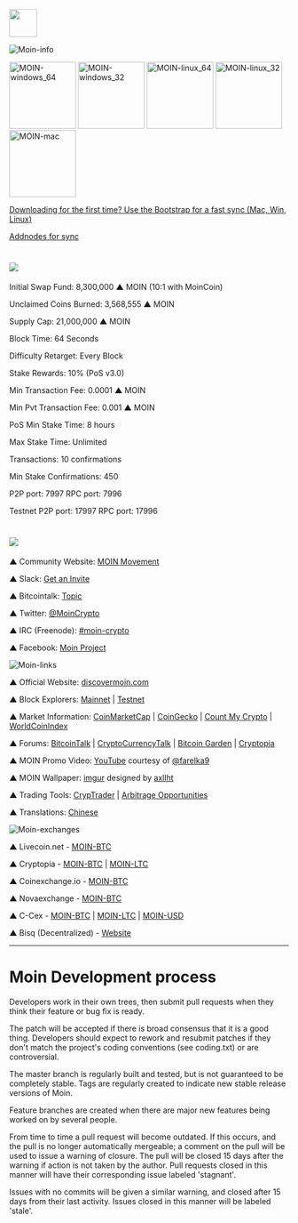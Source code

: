 <img height="50px;" src="https://discovermoin.com/images/logo_sml_blk_txt.png">

![Moin-info](https://i.imgur.com/tAcnr9w.jpg)

<a href="https://github.com/MOIN/moin/releases/latest"><img height="120px" alt="MOIN-windows_64" src="https://i.imgur.com/7MtpCQu.png"></a>
<a href="https://github.com/MOIN/moin/releases/latest"><img height="120px" alt="MOIN-windows_32" src="https://i.imgur.com/HGpTxEQ.png"></a>
<a href="https://github.com/MOIN/moin/releases/latest"><img height="120px" alt="MOIN-linux_64" src="https://i.imgur.com/gBDGTA8.png"></a>
<a href="https://github.com/MOIN/moin/releases/latest"><img height="120px" alt="MOIN-linux_32" src="https://i.imgur.com/ttTzwzH.png"></a>
<a href="https://discovermoin.com/moin-1.2.0.0-osx.dmg"><img height="120px" alt="MOIN-mac" src="https://i.imgur.com/2FM3NIZ.png"></a>

 [Downloading for the first time? Use the Bootstrap for a fast sync (Mac, Win, Linux)](https://github.com/MOIN/MOIN-Bootstrap)

[Addnodes for sync](https://discovermoin.com/nodes.txt)


# <img src="https://i.imgur.com/bN0DFFP.png">

Initial Swap Fund: 8,300,000 ▲ MOIN (10:1 with MoinCoin)

Unclaimed Coins Burned: 3,568,555 ▲ MOIN

Supply Cap: 21,000,000 ▲ MOIN

Block Time: 64 Seconds

Difficulty Retarget: Every Block

Stake Rewards: 10% (PoS v3.0)

Min Transaction Fee: 0.0001 ▲ MOIN

Min Pvt Transaction Fee: 0.001 ▲ MOIN

PoS Min Stake Time: 8 hours

Max Stake Time: Unlimited

Transactions: 10 confirmations

Min Stake Confirmations: 450

P2P port: 7997 RPC port: 7996

Testnet P2P port: 17997 RPC port: 17996

# <img src="http://i.imgur.com/0XW4uuk.png">

▲ Community Website: [MOIN Movement](http://www.moinmovement.org/)

▲ Slack: [Get an Invite](https://discovermoin.herokuapp.com/)

▲ Bitcointalk: [Topic](https://bitcointalk.org/index.php?topic=1237881.0)

▲ Twitter: [@MoinCrypto](https://twitter.com/MoinCrypto)

▲ IRC (Freenode): [#moin-crypto](http://www.moinmovement.org/chatroom.html)

▲ Facebook: [Moin Project](https://www.facebook.com/moinproject/)


![Moin-links](http://i.imgur.com/X43vOaJ.png)

 ▲ Official Website: [discovermoin.com](http://discovermoin.com)


▲ Block Explorers: [Mainnet](http://explorer.discovermoin.com/)  |  [Testnet](http://testnet.discovermoin.com/)


▲ Market Information: [CoinMarketCap](http://coinmarketcap.com/currencies/moin/)  |  [CoinGecko](https://www.coingecko.com/en/coins/moin)  |  [Count My Crypto](http://www.countmycrypto.com/)  |  [WorldCoinIndex](http://www.worldcoinindex.com/coin/moin)


▲ Forums: [BitcoinTalk](bitcointalk.org/index.php?topic=1237881.0) | [CryptoCurrencyTalk](https://cryptocurrencytalk.com/topic/42679-%F0%9F%94%84%F0%9F%94%84%F0%9F%94%84-%E2%80%95%E2%80%95%E2%80%95%E2%80%95%E2%80%95%E2%80%95%E2%80%95%E2%80%95%E2%80%95-%E2%96%B2-moin-%E2%80%95%E2%80%95%E2%80%95%E2%80%95%E2%80%95%E2%80%95%E2%80%95%E2%80%95%E2%80%95-%F0%9F%94%84%F0%9F%94%84%F0%9F%94%84/)  |  [Bitcoin Garden](https://bitcoingarden.org/forum/index.php?topic=5418.0)  |  [Cryptopia](https://www.cryptopia.co.nz/Forum/Thread/612)


▲ MOIN Promo Video: [YouTube](https://youtu.be/tDdkVhmu96o) courtesy of [@farelka9](https://twitter.com/farelka9)


▲ MOIN Wallpaper: [imgur](http://imgur.com/nBjlnXE) designed by [axllht](https://bitcointalk.org/index.php?action=profile;u=536797)


▲ Trading Tools: [CrypTrader](https://cryptrader.com/charts/ccex/moin/btc)  |  [Arbitrage Opportunities](https://www.cryptopia.co.nz/Arbitrage)


▲ Translations: [Chinese](https://bitcointalk.org/index.php?topic=1384343.0)

![Moin-exchanges](http://i.imgur.com/KVWP1QZ.png)

▲ Livecoin.net  -  [MOIN-BTC](https://www.livecoin.net/trade/index?currencyPair=MOIN%2FBTC)

▲ Cryptopia  -  [MOIN-BTC](https://www.cryptopia.co.nz/Exchange/?market=MOIN_BTC)  |  [MOIN-LTC](https://www.cryptopia.co.nz/Exchange/?market=MOIN_LTC)

▲ Coinexchange.io  -  [MOIN-BTC](https://www.coinexchange.io/market/MOIN/BTC)

▲ Novaexchange  -  [MOIN-BTC](https://novaexchange.com/market/BTC_MOIN/)

▲ C-Cex  -  [MOIN-BTC](https://c-cex.com/?p=moin-btc)  |  [MOIN-LTC](https://c-cex.com/?p=moin-ltc)  |  [MOIN-USD](https://c-cex.com/?p=moin-ltc)

▲ Bisq (Decentralized)  -  [Website](https://bisq.network)

-------------------

# Moin Development process

Developers work in their own trees, then submit pull requests when they think their feature or bug fix is ready.

The patch will be accepted if there is broad consensus that it is a good thing. Developers should expect to rework and resubmit patches if they don't match the project's coding conventions (see coding.txt) or are controversial.

The master branch is regularly built and tested, but is not guaranteed to be completely stable. Tags are regularly created to indicate new stable release versions of Moin.

Feature branches are created when there are major new features being worked on by several people.

From time to time a pull request will become outdated. If this occurs, and the pull is no longer automatically mergeable; a comment on the pull will be used to issue a warning of closure. The pull will be closed 15 days after the warning if action is not taken by the author. Pull requests closed in this manner will have their corresponding issue labeled 'stagnant'.

Issues with no commits will be given a similar warning, and closed after 15 days from their last activity. Issues closed in this manner will be labeled 'stale'.
